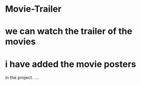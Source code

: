 # Movie-Trailer
# we can watch the trailer of the movies
# i have added the movie posters 
in the project.
....

